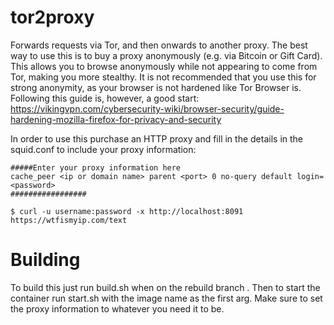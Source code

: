 # tor2proxy
Forwards requests via Tor, and then onwards to another proxy. The best way to use this is to
buy a proxy anonymously (e.g. via Bitcoin or Gift Card). This allows you to browse anonymously
while not appearing to come from Tor, making you more stealthy. It is not recommended that
you use this for strong anonymity, as your browser is not hardened like Tor Browser is. Following
this guide is, however, a good start: https://vikingvpn.com/cybersecurity-wiki/browser-security/guide-hardening-mozilla-firefox-for-privacy-and-security

In order to use this purchase an HTTP proxy and fill in the details in the squid.conf to include
your proxy information:

```
#####Enter your proxy information here
cache_peer <ip or domain name> parent <port> 0 no-query default login=<password>
#################
```

```
$ curl -u username:password -x http://localhost:8091 https://wtfismyip.com/text
```

# Building

To build this just run build.sh when on the rebuild branch . Then to start the
container run start.sh with the image name as the first arg. Make sure to set
the proxy information to whatever you need it to be.